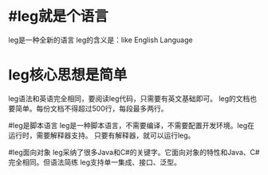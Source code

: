 #leg就是个语言
 =========
leg是一种全新的语言
leg的含义是：like English Language

# leg核心思想是简单
leg语法和英语完全相同，要阅读leg代码，只需要有英文基础即可。
leg的文档也要简单。每份文档不得超过500行，每段最多两行。

#leg是脚本语言
leg是一种脚本语言，不需要编译，不需要配置开发环境。leg在运行时，需要解释器支持。
只要有解释器，就可以运行leg。

#leg面向对象
leg采纳了很多Java和C#的关键字。它面向对象的特性和Java、C#完全相同。但语法简练
leg支持单一集成、接口、泛型。
